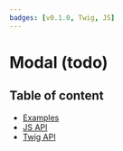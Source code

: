 ```yaml
---
badges: [v0.1.0, Twig, JS]
---
```


# Modal (todo) <Badges :texts="$frontmatter.badges" />

## Table of content

- [Examples](./examples)
- [JS API](./js-api)
- [Twig API](./twig-api)
